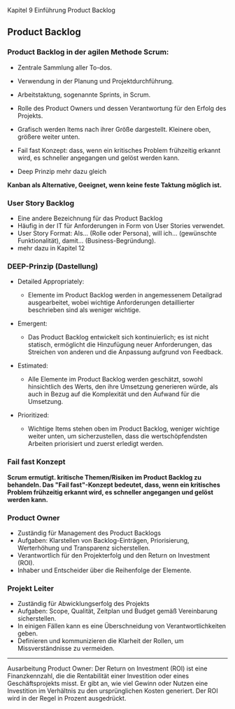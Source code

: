Kapitel 9 Einführung Product Backlog

## Product Backlog

### Product Backlog in der agilen Methode Scrum:

- Zentrale Sammlung aller To-dos.
- Verwendung in der Planung und Projektdurchführung.
- Arbeitstaktung, sogenannte Sprints, in Scrum.
- Rolle des Product Owners und dessen Verantwortung für den Erfolg des Projekts.
- Grafisch werden Items nach ihrer Größe dargestellt. Kleinere oben, größere weiter unten.
- Fail fast Konzept: dass, wenn ein kritisches Problem frühzeitig erkannt wird, es schneller angegangen und gelöst werden kann.


- Deep Prinzip mehr dazu gleich

**Kanban als Alternative, Geeignet, wenn keine feste Taktung möglich ist.**

### User Story Backlog

- Eine andere Bezeichnung für das Product Backlog
- Häufig in der IT für Anforderungen in Form von User Stories verwendet.
- User Story Format: Als... (Rolle oder Persona), will ich... (gewünschte Funktionalität), damit... (Business-Begründung).
- mehr dazu in Kapitel 12

### DEEP-Prinzip (Dastellung)

- Detailed Appropriately:
    - Elemente im Product Backlog werden in angemessenem Detailgrad ausgearbeitet, wobei wichtige Anforderungen detaillierter beschrieben sind als weniger wichtige.

- Emergent:
    - Das Product Backlog entwickelt sich kontinuierlich; es ist nicht statisch, ermöglicht die Hinzufügung neuer Anforderungen, das Streichen von anderen und die Anpassung aufgrund von Feedback.

- Estimated:
    - Alle Elemente im Product Backlog werden geschätzt, sowohl hinsichtlich des Werts, den ihre Umsetzung generieren würde, als auch in Bezug auf die Komplexität und den Aufwand für die Umsetzung.

- Prioritized:
    - Wichtige Items stehen oben im Product Backlog, weniger wichtige weiter unten, um sicherzustellen, dass die wertschöpfendsten Arbeiten priorisiert und zuerst erledigt werden.

### Fail fast Konzept

**Scrum ermutigt. kritische Themen/Risiken im Product Backlog zu behandeln. Das "Fail fast"-Konzept bedeutet, dass, wenn ein kritisches Problem frühzeitig erkannt wird, es schneller angegangen und gelöst werden kann.**


### Product Owner

- Zuständig für Management des Product Backlogs
- Aufgaben: Klarstellen von Backlog-Einträgen, Priorisierung, Werterhöhung und Transparenz sicherstellen.
- Verantwortlich für den Projekterfolg und den Return on Investment (ROI).
- Inhaber und Entscheider über die Reihenfolge der Elemente.

### Projekt Leiter

- Zuständig für Abwicklungserfolg des Projekts
- Aufgaben: Scope, Qualität, Zeitplan und Budget gemäß Vereinbarung sicherstellen.
- In einigen Fällen kann es eine Überschneidung von Verantwortlichkeiten geben.
- Definieren und kommunizieren die Klarheit der Rollen, um Missverständnisse zu vermeiden.

---




Ausarbeitung Product Owner:
Der Return on Investment (ROI) ist eine Finanzkennzahl, die die Rentabilität einer Investition oder eines Geschäftsprojekts misst. Er gibt an, wie viel Gewinn oder Nutzen eine Investition im Verhältnis zu den ursprünglichen Kosten generiert. Der ROI wird in der Regel in Prozent ausgedrückt.


